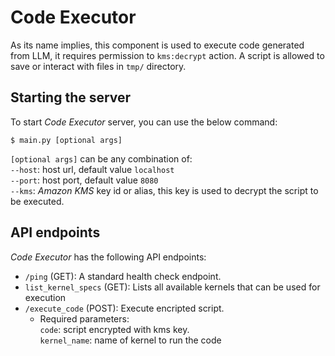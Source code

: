 # Code Executor
As its name implies, this component is used to execute code generated from LLM, it requires permission to `kms:decrypt` action.
A script is allowed to save or interact with files in `tmp/` directory.

## Starting the server
To start *Code Executor* server, you can use the below command:
```
$ main.py [optional args]
```

`[optional args]` can be any combination of:<br>
`--host`: host url, default value `localhost`<br>
`--port`: host port, default value `8080`<br>
`--kms`: *Amazon KMS* key id or alias, this key is used to decrypt the script to be executed.<br>

## API endpoints

*Code Executor* has the following API endpoints:
- `/ping` (GET): A standard health check endpoint.
- `list_kernel_specs` (GET): Lists all available kernels that can be used for execution
- `/execute_code` (POST): Execute encripted script.
     - Required parameters:<br>
     `code`: script encrypted with kms key.<br>
     `kernel_name`: name of kernel to run the code<br>
